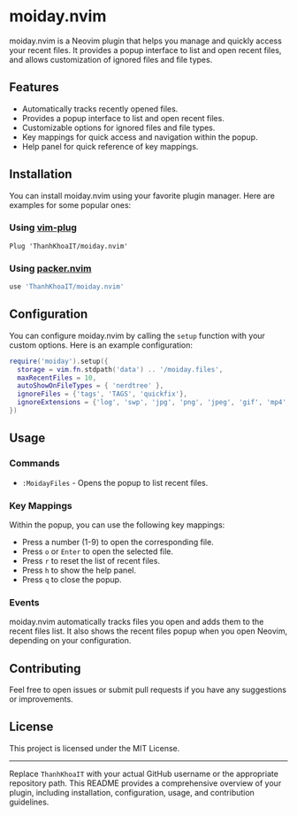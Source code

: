 # moiday.nvim

moiday.nvim is a Neovim plugin that helps you manage and quickly access your recent files. It provides a popup interface to list and open recent files, and allows customization of ignored files and file types.

## Features

- Automatically tracks recently opened files.
- Provides a popup interface to list and open recent files.
- Customizable options for ignored files and file types.
- Key mappings for quick access and navigation within the popup.
- Help panel for quick reference of key mappings.

## Installation

You can install moiday.nvim using your favorite plugin manager. Here are examples for some popular ones:

### Using [vim-plug](https://github.com/junegunn/vim-plug)

```vim
Plug 'ThanhKhoaIT/moiday.nvim'
```

### Using [packer.nvim](https://github.com/wbthomason/packer.nvim)

```lua
use 'ThanhKhoaIT/moiday.nvim'
```

## Configuration

You can configure moiday.nvim by calling the `setup` function with your custom options. Here is an example configuration:

```lua
require('moiday').setup({
  storage = vim.fn.stdpath('data') .. '/moiday.files',
  maxRecentFiles = 10,
  autoShowOnFileTypes = { 'nerdtree' },
  ignoreFiles = {'tags', 'TAGS', 'quickfix'},
  ignoreExtensions = {'log', 'swp', 'jpg', 'png', 'jpeg', 'gif', 'mp4', 'mp3', 'avi', 'mkv', 'pdf', 'zip', 'tar', 'gz', 'rar', '7z', 'iso', 'exe', 'dll', 'so', 'dylib', 'app', 'dmg', 'pkg', 'deb', 'rpm', 'msi', 'apk', 'ipa', 'jar', 'war', 'ear', 'class', 'o', 'obj', 'a', 'lib', 'dll', 'pdb', 'bin', 'dat', 'db', 'sqlite', 'sqlite3', 'db3', 'sql', 'bak', 'tmp', 'temp'},
})
```

## Usage

### Commands

- `:MoidayFiles` - Opens the popup to list recent files.

### Key Mappings

Within the popup, you can use the following key mappings:

- Press a number (1-9) to open the corresponding file.
- Press `o` or `Enter` to open the selected file.
- Press `r` to reset the list of recent files.
- Press `h` to show the help panel.
- Press `q` to close the popup.

### Events

moiday.nvim automatically tracks files you open and adds them to the recent files list. It also shows the recent files popup when you open Neovim, depending on your configuration.

## Contributing

Feel free to open issues or submit pull requests if you have any suggestions or improvements.

## License

This project is licensed under the MIT License.

---

Replace `ThanhKhoaIT` with your actual GitHub username or the appropriate repository path. This README provides a comprehensive overview of your plugin, including installation, configuration, usage, and contribution guidelines.

